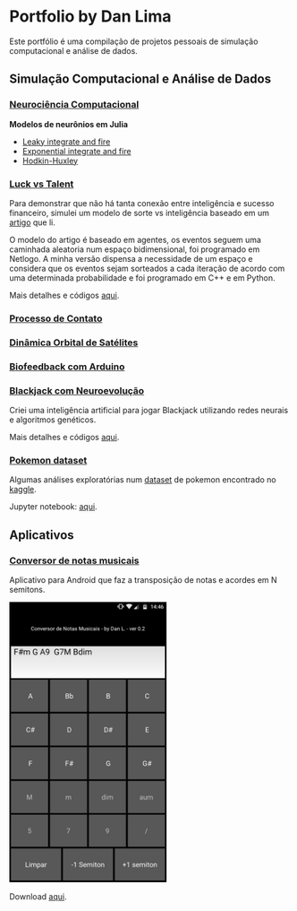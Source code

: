 # Portfolio by Dan Lima

Este portfólio é uma compilação de projetos pessoais de simulação computacional e análise de dados.

## Simulação Computacional e Análise de Dados

### <a href="https://github.com/limadlp/NeuroComp" target="blank">Neurociência Computacional</a>
**Modelos de neurônios em Julia**
  * <a href="https://github.com/limadlp/NeuroComp/blob/main/Julia/LeakyIF.ipynb" target="blank">Leaky integrate and fire </a>
  * <a href="https://github.com/limadlp/NeuroComp/blob/main/Julia/ExpoIF.ipynb" target="blank">Exponential integrate and fire </a>
  * <a href="https://github.com/limadlp/NeuroComp/blob/main/Julia/HxHuxley.ipynb" target="blank">Hodkin-Huxley </a>


### <a href="https://github.com/limadlp/LuckvsTalent" target="blank">Luck vs Talent</a>

Para demonstrar que não há tanta conexão entre inteligência e sucesso financeiro, simulei um modelo de sorte vs inteligência baseado em um <a href="https://arxiv.org/pdf/1802.07068.pdf" target="blank">artigo</a> que li. 

O modelo do artigo é baseado em agentes, os eventos seguem uma caminhada aleatoria num espaço bidimensional, foi programado em Netlogo. A minha versão dispensa a necessidade de um espaço e considera que os eventos sejam sorteados a cada iteração de acordo com uma determinada probabilidade e foi programado em C++ e em Python.

Mais detalhes e códigos <a href="https://github.com/limadlp/LuckvsTalent" target="blank">aqui</a>.

### <a href="https://github.com/limadlp/ContactProcess" target="blank">Processo de Contato</a>

### <a href="https://github.com/limadlp/OrbitalDynamics" target="blank"> Dinâmica Orbital de Satélites </a>

### <a href="https://github.com/limadlp/Biofeedback" target="blank"> Biofeedback com Arduino </a>

### <a href="https://github.com/limadlp/Blackjack" target="blank">Blackjack com Neuroevolução</a>

Criei uma inteligência artificial para jogar Blackjack utilizando redes neurais e algoritmos genéticos.

Mais detalhes e códigos <a href="https://github.com/limadlp/Blackjack" target="blank">aqui</a>.


### <a href="https://github.com/limadlp/Pokemon/blob/master/Pokemon3.ipynb" target="blank">Pokemon dataset</a>

Algumas análises exploratórias num <a href="https://www.kaggle.com/abcsds/pokemon" target="blank">dataset</a> de pokemon encontrado no <a href="https://www.kaggle.com/" target="blank">kaggle</a>.

Jupyter notebook: <a href="https://github.com/limadlp/Pokemon/blob/master/Pokemon3.ipynb" target="">aqui</a>.


## Aplicativos

### <a href="https://transpose-musical-notes.br.aptoide.com/?store_name=danl800" target="blank">Conversor de notas musicais</a>

Aplicativo para Android que faz a transposição de notas e acordes em N semitons.

<a href="https://transpose-musical-notes.br.aptoide.com/?store_name=danl800"><img src="https://raw.githubusercontent.com/limadlp/limadlp.github.io/master/img/IMG-20180611-WA0005.jpg" height="500"></a>


Download <a href="https://transpose-musical-notes.br.aptoide.com/?store_name=danl800" target="blank">aqui</a>.
